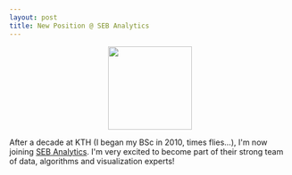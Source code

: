 ```yaml
---
layout: post
title: New Position @ SEB Analytics
---
```


<p align="center">
    <img width="150" src="https://sebgroup.com/UI/V2/gfx/SEBlogo.svg">
</p>

After a decade at KTH (I began my BSc in 2010, times flies...), I'm now joining [SEB
Analytics](https://seb.se/). I'm very excited to become part of their strong team of data,
algorithms and visualization experts!

